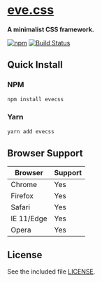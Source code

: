 # [eve.css](https://hpivanov.github.io/evecss)

**A minimalist CSS framework.**

[![npm](https://img.shields.io/npm/v/eve.svg)](https://www.npmjs.com/package/evecss)
[![Build Status](https://travis-ci.org/hpivanov/evecss.svg?branch=master)](https://travis-ci.org/hpivanov/evecss)

## Quick Install

### NPM

```sh
npm install evecss
```

### Yarn

```sh
yarn add evecss
```

## Browser Support

| Browser | Support |
|---------|---------|
| Chrome | Yes |
| Firefox | Yes |
| Safari | Yes |
| IE 11/Edge | Yes |
| Opera | Yes |

## License

See the included file [LICENSE](https://github.com/hpivanov/evecss/blob/master/LICENSE).
